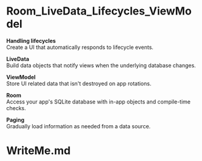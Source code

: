 # Room_LiveData_Lifecycles_ViewModel

**Handling lifecycles** </br>
Create a UI that automatically responds to lifecycle events.

**LiveData** </br>
Build data objects that notify views when the underlying database changes.

**ViewModel** </br>
Store UI related data that isn't destroyed on app rotations.

**Room** </br>
Access your app's SQLite database with in-app objects and compile-time checks.

**Paging** </br>
Gradually load information as needed from a data source.
# WriteMe.md
